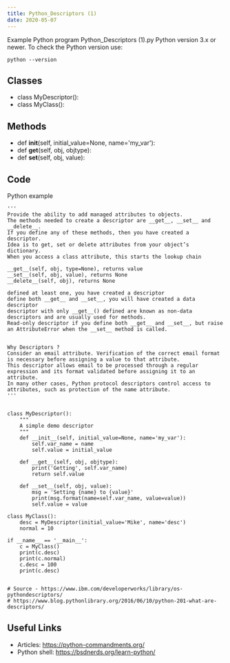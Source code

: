 ```yaml
---
title: Python_Descriptors (1)
date: 2020-05-07
---
```

Example Python program Python_Descriptors (1).py
Python version 3.x or newer.
To check the Python version use:

    python --version


## Classes

* class MyDescriptor():
* class MyClass():

## Methods

* def __init__(self, initial_value=None, name='my_var'):
* def __get__(self, obj, objtype):
* def __set__(self, obj, value):

## Code

Python example

    '''
    Provide the ability to add managed attributes to objects. 
    The methods needed to create a descriptor are __get__, __set__ and __delete__.
    If you define any of these methods, then you have created a descriptor.
    Idea is to get, set or delete attributes from your object’s dictionary. 
    When you access a class attribute, this starts the lookup chain
    
    __get__(self, obj, type=None), returns value
    __set__(self, obj, value), returns None
    __delete__(self, obj), returns None
    
    defined at least one, you have created a descriptor
    define both __get__ and __set__, you will have created a data descriptor
    descriptor with only __get__() defined are known as non-data descriptors and are usually used for methods. 
    Read-only descriptor if you define both __get__ and __set__, but raise an AttributeError when the __set__ method is called.
    
    
    Why Descriptors ?
    Consider an email attribute. Verification of the correct email format is necessary before assigning a value to that attribute. 
    This descriptor allows email to be processed through a regular expression and its format validated before assigning it to an attribute.
    In many other cases, Python protocol descriptors control access to attributes, such as protection of the name attribute.
    '''
    
       
    class MyDescriptor():
        """
        A simple demo descriptor
        """
        def __init__(self, initial_value=None, name='my_var'):
            self.var_name = name
            self.value = initial_value
     
        def __get__(self, obj, objtype):
            print('Getting', self.var_name)
            return self.value
     
        def __set__(self, obj, value):
            msg = 'Setting {name} to {value}'
            print(msg.format(name=self.var_name, value=value))
            self.value = value
     
    class MyClass():
        desc = MyDescriptor(initial_value='Mike', name='desc')
        normal = 10
     
    if __name__ == '__main__':
        c = MyClass()
        print(c.desc)
        print(c.normal)
        c.desc = 100
        print(c.desc)
        
    
    # Source - https://www.ibm.com/developerworks/library/os-pythondescriptors/
    # https://www.blog.pythonlibrary.org/2016/06/10/python-201-what-are-descriptors/

## Useful Links

- Articles: https://python-commandments.org/
- Python shell: https://bsdnerds.org/learn-python/
